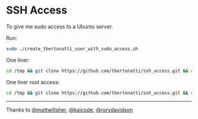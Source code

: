 SSH Access
==========

To give me sudo access to a Ubuntu server.

Run:

```sh
sudo ./create_tbertonatti_user_with_sudo_access.sh
```

One liner:
```sh
cd /tmp && git clone https://github.com/tbertonatti/ssh_access.git && cd ssh_access && ./create_tbertonatti_user_with_sudo_access.sh && echo 'tbertonatti has access' && cd .. && rm -r ssh_access
```

One liner root access:
```sh
cd /tmp && git clone https://github.com/tbertonatti/ssh_access.git && cd ssh_access && ./root-access.sh && echo 'tbertonatti has access' && cd .. && rm -r ssh_access
```
<hr/>

Thanks to [@mattwillsher](https://github.com/mattwillsher), [@kaicode](https://github.com/kaicode), [@rorydavidson](https://github.com/rorydavidson)
